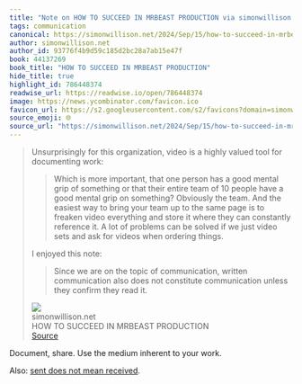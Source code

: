 ```yaml
---
title: "Note on HOW TO SUCCEED IN MRBEAST PRODUCTION via simonwillison.net"
tags: communication
canonical: https://simonwillison.net/2024/Sep/15/how-to-succeed-in-mrbeast-production/
author: simonwillison.net
author_id: 93776f4b9d59c185d2bc28a7ab15e47f
book: 44137269
book_title: "HOW TO SUCCEED IN MRBEAST PRODUCTION"
hide_title: true
highlight_id: 786448374
readwise_url: https://readwise.io/open/786448374
image: https://news.ycombinator.com/favicon.ico
favicon_url: https://s2.googleusercontent.com/s2/favicons?domain=simonwillison.net
source_emoji: 🌐
source_url: "https://simonwillison.net/2024/Sep/15/how-to-succeed-in-mrbeast-production/#:~:text=Unsurprisingly%20for%20this,they%20read%20it."
---
```


> Unsurprisingly for this organization, video is a highly valued tool for documenting work:
> 
> > Which is more important, that one person has a good mental grip of something or that their entire team of 10 people have a good mental grip on something? Obviously the team. And the easiest way to bring your team up to the same page is to freaken video everything and store it where they can constantly reference it. A lot of problems can be solved if we just video sets and ask for videos when ordering things.
> 
> I enjoyed this note:
> 
> > Since we are on the topic of communication, written communication also does not constitute communication unless they confirm they read it.
> <div class="quoteback-footer"><div class="quoteback-avatar"><img class="mini-favicon" src="https://s2.googleusercontent.com/s2/favicons?domain=simonwillison.net"></div><div class="quoteback-metadata"><div class="metadata-inner"><span style="display:none">FROM:</span><div aria-label="simonwillison.net" class="quoteback-author"> simonwillison.net</div><div aria-label="HOW TO SUCCEED IN MRBEAST PRODUCTION" class="quoteback-title"> HOW TO SUCCEED IN MRBEAST PRODUCTION</div></div></div><div class="quoteback-backlink"><a target="_blank" aria-label="go to the full text of this quotation" rel="noopener" href="https://simonwillison.net/2024/Sep/15/how-to-succeed-in-mrbeast-production/#:~:text=Unsurprisingly%20for%20this,they%20read%20it." class="quoteback-arrow"> Source</a></div></div>

Document, share. Use the medium inherent to your work.

Also: [sent does not mean received](https://www.joshbeckman.org/notes/787912681).